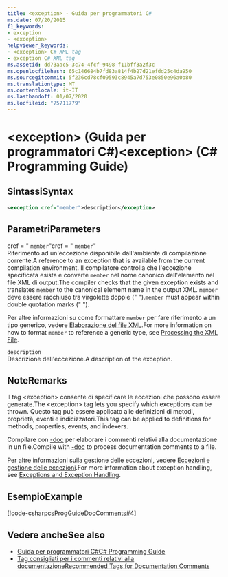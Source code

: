 ```yaml
---
title: <exception> - Guida per programmatori C#
ms.date: 07/20/2015
f1_keywords:
- exception
- <exception>
helpviewer_keywords:
- <exception> C# XML tag
- exception C# XML tag
ms.assetid: dd73aac5-3c74-4fcf-9498-f11bff3a2f3c
ms.openlocfilehash: 65c146684b7fd83a814f4b27d21efdd25c4da950
ms.sourcegitcommit: 5f236cd78cf09593c8945a7d753e0850e96a0b80
ms.translationtype: MT
ms.contentlocale: it-IT
ms.lasthandoff: 01/07/2020
ms.locfileid: "75711779"
---
```

# <a name="exception-c-programming-guide"></a><span data-ttu-id="eecca-102">\<exception> (Guida per programmatori C#)</span><span class="sxs-lookup"><span data-stu-id="eecca-102">\<exception> (C# Programming Guide)</span></span>
## <a name="syntax"></a><span data-ttu-id="eecca-103">Sintassi</span><span class="sxs-lookup"><span data-stu-id="eecca-103">Syntax</span></span>  
  
```xml  
<exception cref="member">description</exception>  
```  
  
## <a name="parameters"></a><span data-ttu-id="eecca-104">Parametri</span><span class="sxs-lookup"><span data-stu-id="eecca-104">Parameters</span></span>  
 <span data-ttu-id="eecca-105">cref = " `member`"</span><span class="sxs-lookup"><span data-stu-id="eecca-105">cref = " `member`"</span></span>  
 <span data-ttu-id="eecca-106">Riferimento ad un'eccezione disponibile dall'ambiente di compilazione corrente.</span><span class="sxs-lookup"><span data-stu-id="eecca-106">A reference to an exception that is available from the current compilation environment.</span></span> <span data-ttu-id="eecca-107">Il compilatore controlla che l'eccezione specificata esista e converte `member` nel nome canonico dell'elemento nel file XML di output.</span><span class="sxs-lookup"><span data-stu-id="eecca-107">The compiler checks that the given exception exists and translates `member` to the canonical element name in the output XML.</span></span> <span data-ttu-id="eecca-108">`member` deve essere racchiuso tra virgolette doppie (" ").</span><span class="sxs-lookup"><span data-stu-id="eecca-108">`member` must appear within double quotation marks (" ").</span></span>  
  
 <span data-ttu-id="eecca-109">Per altre informazioni su come formattare `member` per fare riferimento a un tipo generico, vedere [Elaborazione del file XML](processing-the-xml-file.md).</span><span class="sxs-lookup"><span data-stu-id="eecca-109">For more information on how to format `member` to reference a generic type, see [Processing the XML File](processing-the-xml-file.md).</span></span>
  
 `description`  
 <span data-ttu-id="eecca-110">Descrizione dell'eccezione.</span><span class="sxs-lookup"><span data-stu-id="eecca-110">A description of the exception.</span></span>  
  
## <a name="remarks"></a><span data-ttu-id="eecca-111">Note</span><span class="sxs-lookup"><span data-stu-id="eecca-111">Remarks</span></span>  
 <span data-ttu-id="eecca-112">Il tag \<exception> consente di specificare le eccezioni che possono essere generate.</span><span class="sxs-lookup"><span data-stu-id="eecca-112">The \<exception> tag lets you specify which exceptions can be thrown.</span></span> <span data-ttu-id="eecca-113">Questo tag può essere applicato alle definizioni di metodi, proprietà, eventi e indicizzatori.</span><span class="sxs-lookup"><span data-stu-id="eecca-113">This tag can be applied to definitions for methods, properties, events, and indexers.</span></span>  
  
 <span data-ttu-id="eecca-114">Compilare con [-doc](../../language-reference/compiler-options/doc-compiler-option.md) per elaborare i commenti relativi alla documentazione in un file.</span><span class="sxs-lookup"><span data-stu-id="eecca-114">Compile with [-doc](../../language-reference/compiler-options/doc-compiler-option.md) to process documentation comments to a file.</span></span>  
  
 <span data-ttu-id="eecca-115">Per altre informazioni sulla gestione delle eccezioni, vedere [Eccezioni e gestione delle eccezioni](../exceptions/index.md).</span><span class="sxs-lookup"><span data-stu-id="eecca-115">For more information about exception handling, see [Exceptions and Exception Handling](../exceptions/index.md).</span></span>  
  
## <a name="example"></a><span data-ttu-id="eecca-116">Esempio</span><span class="sxs-lookup"><span data-stu-id="eecca-116">Example</span></span>  
 [!code-csharp[csProgGuideDocComments#4](~/samples/snippets/csharp/VS_Snippets_VBCSharp/csProgGuideDocComments/CS/DocComments.cs#4)]  
  
## <a name="see-also"></a><span data-ttu-id="eecca-117">Vedere anche</span><span class="sxs-lookup"><span data-stu-id="eecca-117">See also</span></span>

- [<span data-ttu-id="eecca-118">Guida per programmatori C#</span><span class="sxs-lookup"><span data-stu-id="eecca-118">C# Programming Guide</span></span>](../index.md)
- [<span data-ttu-id="eecca-119">Tag consigliati per i commenti relativi alla documentazione</span><span class="sxs-lookup"><span data-stu-id="eecca-119">Recommended Tags for Documentation Comments</span></span>](recommended-tags-for-documentation-comments.md)
